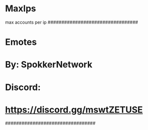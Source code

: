 # MaxIps

max accounts per ip
#################################
# Emotes                        #
# By: SpokkerNetwork            #
# Discord:                      #
# https://discord.gg/mswtZETUSE #
#################################

